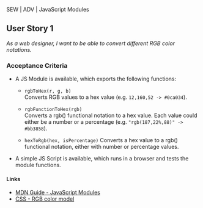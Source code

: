 SEW | ADV | JavaScript Modules

## User Story 1

*As a web designer, I want to be able to convert different RGB color notations.*

### Acceptance Criteria

- A JS Module is available, which exports the following functions:
  - `rgbToHex(r, g, b)` \
    Converts RGB values to a hex value (e.g. `12,160,52 -> #0ca034`).
  
  - `rgbFunctionToHex(rgb)` \
    Converts a rgb() functional notation to a hex value. Each value could either be a number or a percentage (e.g. `"rgb(187,22%,88)" -> #bb3858`).
  
  - `hexToRgb(hex, isPercentage)`
    Converts a hex value to a rgb() functional notation, either with number or percentage values.
- A simple JS Script is available, which runs in a browser and tests the module functions.


#### Links

- [MDN Guide - JavaScript Modules](https://developer.mozilla.org/en-US/docs/Web/JavaScript/Guide/Modules)
- [CSS - RGB color model](https://developer.mozilla.org/en-US/docs/Web/CSS/color_value#rgb_color_model)
